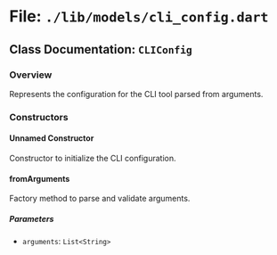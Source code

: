 # File: `./lib/models/cli_config.dart`

## Class Documentation: `CLIConfig`

### Overview

Represents the configuration for the CLI tool parsed from arguments.

### Constructors

#### Unnamed Constructor

Constructor to initialize the CLI configuration.

#### fromArguments

Factory method to parse and validate arguments.

##### Parameters

- `arguments`: `List<String>`


